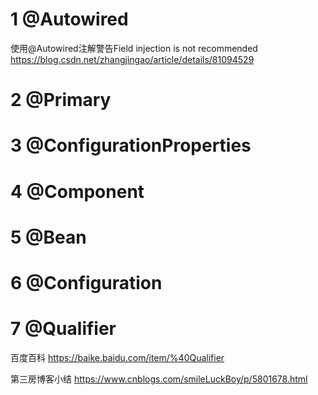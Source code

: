 # 1 @Autowired

使用@Autowired注解警告Field injection is not recommended       https://blog.csdn.net/zhangjingao/article/details/81094529



# 2 @Primary



# 3 @ConfigurationProperties



# 4 @Component



# 5 @Bean



# 6 @Configuration



# 7 @Qualifier

百度百科  https://baike.baidu.com/item/%40Qualifier

第三房博客小结  https://www.cnblogs.com/smileLuckBoy/p/5801678.html